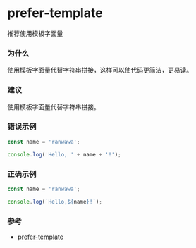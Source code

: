 # prefer-template

推荐使用模板字面量

### 为什么

使用模板字面量代替字符串拼接，这样可以使代码更简洁，更易读。

### 建议

使用模板字面量代替字符串拼接。

### 错误示例

```js
const name = 'ranwawa';

console.log('Hello, ' + name + '!');
```

### 正确示例

```js
const name = 'ranwawa';

console.log(`Hello,${name}!`);
```

### 参考

- [prefer-template](https://eslint.org/docs/rules/prefer-template)
